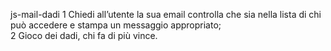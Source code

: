 js-mail-dadi
1 Chiedi all’utente la sua email controlla che sia nella lista di chi può accedere e stampa un messaggio appropriato; <br>
2 Gioco dei dadi, chi fa di più vince. 
